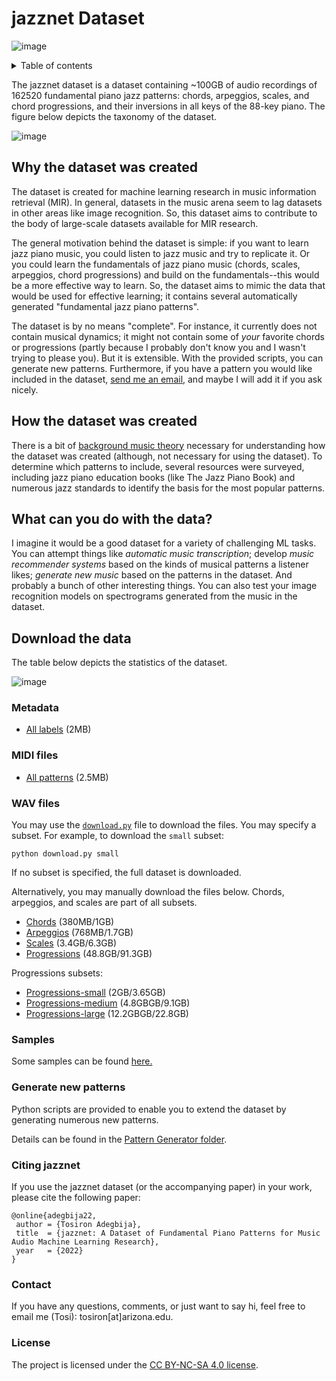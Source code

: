 # jazznet Dataset
![image](https://user-images.githubusercontent.com/16122125/184457848-15a2bb14-e5b1-4cef-a7f3-64e93792dd31.png)

<details>
 <summary>Table of contents</summary>
 
 * [Why the dataset was created](#why-the-dataset-was-created)  
 * [How the dataset was created](#how-the-dataset-was-created)
 * [What can you do with the data?](#what-can-you-do-with-the-data)
 * [Download the data](#download-the-data)
 * [Sample uses](#sample-uses)
 * [Citing jazzNet](#citing-jazznet)
 * [Contact](#contact)
 </details>

The jazznet dataset is a dataset containing ~100GB of audio recordings of 162520 fundamental piano jazz patterns: chords, arpeggios, scales, and chord progressions, and their inversions in all keys of the 88-key piano. The figure below depicts the taxonomy of the dataset. 

![image](https://user-images.githubusercontent.com/16122125/196017322-80bc3fdb-ede1-409b-b71b-80860d4d629b.png)

## Why the dataset was created
The dataset is created for machine learning research in music information retrieval (MIR). In general, datasets in the music arena seem to lag datasets in other areas like image recognition. So, this dataset aims to contribute to the body of large-scale datasets available for MIR research.

The general motivation behind the dataset is simple: if you want to learn jazz piano music, you could listen to jazz music and try to replicate it. Or you could learn the fundamentals of jazz piano music (chords, scales, arpeggios, chord progressions) and build on the fundamentals--this would be a more effective way to learn. So, the dataset aims to mimic the data that would be used for effective learning; it contains several automatically generated "fundamental jazz piano patterns". 

The dataset is by no means "complete". For instance, it currently does not contain musical dynamics; it might not contain some of *your* favorite chords or progressions (partly because I probably don't know you and I wasn't trying to please you). But it is extensible. With the provided scripts, you can generate new patterns. Furthermore, if you have a pattern you would like included in the dataset, [send me an email](#contact), and maybe I will add it if you ask nicely. 

## How the dataset was created
There is a bit of [background music theory](musicBackground.md) necessary for understanding how the dataset was created (although, not necessary for using the dataset). To determine which patterns to include, several resources were surveyed, including jazz piano education books (like The Jazz Piano Book) and numerous jazz standards to identify the basis for the most popular patterns. 

## What can you do with the data?
I imagine it would be a good dataset for a variety of challenging ML tasks. You can attempt things like *automatic music transcription*; develop *music recommender systems* based on the kinds of musical patterns a listener likes; *generate new music* based on the patterns in the dataset. And probably a bunch of other interesting things. You can also test your image recognition models on spectrograms generated from the music in the dataset.

## Download the data

The table below depicts the statistics of the dataset.  

![image](https://user-images.githubusercontent.com/16122125/196299915-1897c52b-1d6e-404f-97fd-9b23ac30594e.png)

### Metadata
* [All labels](https://uweb.engr.arizona.edu/~tosiron/jazznet/metadata.tar.gz) (2MB)

### MIDI files
* [All patterns](https://uweb.engr.arizona.edu/~tosiron/jazznet/midi.tar.gz) (2.5MB)

### WAV files

You may use the [`download.py`](download.py) file to download the files. You may specify a subset. For example, to download the `small` subset:

```
python download.py small
```

If no subset is specified, the full dataset is downloaded.

Alternatively, you may manually download the files below. Chords, arpeggios, and scales are part of all subsets. 

* [Chords](https://uweb.engr.arizona.edu/~tosiron/jazznet/chords.tar.gz) (380MB/1GB)
* [Arpeggios](https://uweb.engr.arizona.edu/~tosiron/jazznet/arpeggios.tar.gz) (768MB/1.7GB)
* [Scales](https://uweb.engr.arizona.edu/~tosiron/jazznet/scales.tar.gz) (3.4GB/6.3GB)
* [Progressions](https://uweb.engr.arizona.edu/~tosiron/jazznet/progressions.tar.gz) (48.8GB/91.3GB)

Progressions subsets:
* [Progressions-small](https://uweb.engr.arizona.edu/~tosiron/jazznet/progressions-small.tar.gz) (2GB/3.65GB)
* [Progressions-medium](https://uweb.engr.arizona.edu/~tosiron/jazznet/progressions-medium.tar.gz) (4.8GBGB/9.1GB)
* [Progressions-large](https://uweb.engr.arizona.edu/~tosiron/jazznet/progressions-large.tar.gz) (12.2GBGB/22.8GB)

### Samples

Some samples can be found [here.](https://tosiron.com/jazznet/) 

### Generate new patterns
Python scripts are provided to enable you to extend the dataset by generating numerous new patterns. 

Details can be found in the [Pattern Generator folder](Pattern%20Generator).

### Citing jazznet
If you use the jazznet dataset (or the accompanying paper) in your work, please cite the following paper:

```
@online{adegbija22,
 author = {Tosiron Adegbija},
 title  = {jazznet: A Dataset of Fundamental Piano Patterns for Music Audio Machine Learning Research},
 year   = {2022}
}
```
### Contact
If you have any questions, comments, or just want to say hi, feel free to email me (Tosi): tosiron[at]arizona.edu.

### License
The project is licensed under the [CC BY-NC-SA 4.0 license](https://creativecommons.org/licenses/by-nc-sa/4.0/).



